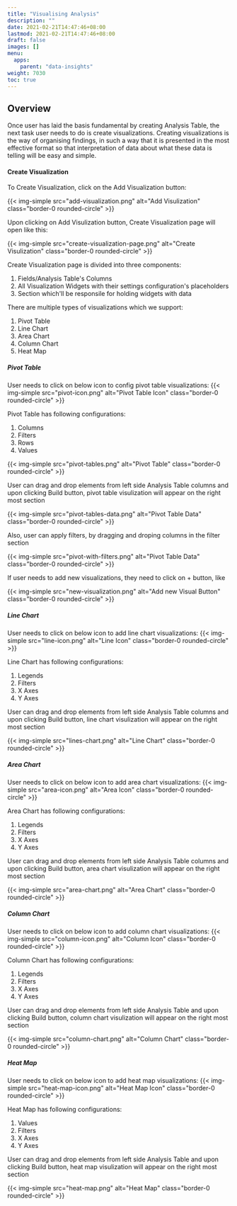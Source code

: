 ```yaml
---
title: "Visualising Analysis"
description: ""
date: 2021-02-21T14:47:46+08:00
lastmod: 2021-02-21T14:47:46+08:00
draft: false
images: []
menu:
  apps:
    parent: "data-insights"
weight: 7030
toc: true
---
```


## Overview

Once user has laid the basis fundamental by creating Analysis Table, the next task user needs to do is create visualizations.
Creating visualizations is the way of organising findings, in such a way that it is presented in the most effective format so that interpretation of data about what these data is telling will be easy and simple.

#### Create Visualization
To Create Visualization, click on the Add Visualization button:

{{< img-simple src="add-visualization.png" alt="Add Visulization" class="border-0 rounded-circle" >}}

Upon clicking on Add Visulization button, Create Visualization page will open like this:

{{< img-simple src="create-visualization-page.png" alt="Create Visulization" class="border-0 rounded-circle" >}}

Create Visualization page is divided into three components:
1. Fields/Analysis Table's Columns
2. All Visualization Widgets with their settings configuration's placeholders
3. Section which'll be responsile for holding widgets with data

There are multiple types of visualizations which we support:
1. Pivot Table
2. Line Chart
3. Area Chart
4. Column Chart
5. Heat Map

##### Pivot Table
User needs to click on below icon to config pivot table visualizations:
{{< img-simple src="pivot-icon.png" alt="Pivot Table Icon" class="border-0 rounded-circle" >}}

Pivot Table has following configurations:
1. Columns
2. Filters
3. Rows
4. Values

{{< img-simple src="pivot-tables.png" alt="Pivot Table" class="border-0 rounded-circle" >}}

User can drag and drop elements from left side Analysis Table columns and upon clicking Build button, pivot table visulization will appear on the right most section

{{< img-simple src="pivot-tables-data.png" alt="Pivot Table Data" class="border-0 rounded-circle" >}}

Also, user can apply filters, by dragging and droping columns in the filter section

{{< img-simple src="pivot-with-filters.png" alt="Pivot Table Data" class="border-0 rounded-circle" >}}

If user needs to add new visualizations, they need to click on + button, like

{{< img-simple src="new-visualization.png" alt="Add new Visual Button" class="border-0 rounded-circle" >}}

##### Line Chart
User needs to click on below icon to add line chart visualizations:
{{< img-simple src="line-icon.png" alt="Line Icon" class="border-0 rounded-circle" >}}

Line Chart has following configurations:
1. Legends
2. Filters
3. X Axes
4. Y Axes

User can drag and drop elements from left side Analysis Table columns and upon clicking Build button, line chart visulization will appear on the right most section

{{< img-simple src="lines-chart.png" alt="Line Chart" class="border-0 rounded-circle" >}}

##### Area Chart
User needs to click on below icon to add area chart visualizations:
{{< img-simple src="area-icon.png" alt="Area Icon" class="border-0 rounded-circle" >}}

Area Chart has following configurations:
1. Legends
2. Filters
3. X Axes
4. Y Axes

User can drag and drop elements from left side Analysis Table columns and upon clicking Build button, area chart visulization will appear on the right most section

{{< img-simple src="area-chart.png" alt="Area Chart" class="border-0 rounded-circle" >}}

##### Column Chart
User needs to click on below icon to add column chart visualizations:
{{< img-simple src="column-icon.png" alt="Column Icon" class="border-0 rounded-circle" >}}

Column Chart has following configurations:
1. Legends
2. Filters
3. X Axes
4. Y Axes

User can drag and drop elements from left side Analysis Table and upon clicking Build button, column chart visulization will appear on the right most section

{{< img-simple src="column-chart.png" alt="Column Chart" class="border-0 rounded-circle" >}}

##### Heat Map
User needs to click on below icon to add heat map visualizations:
{{< img-simple src="heat-map-icon.png" alt="Heat Map Icon" class="border-0 rounded-circle" >}}

Heat Map has following configurations:
1. Values
2. Filters
3. X Axes
4. Y Axes

User can drag and drop elements from left side Analysis Table and upon clicking Build button, heat map visulization will appear on the right most section

{{< img-simple src="heat-map.png" alt="Heat Map" class="border-0 rounded-circle" >}}

